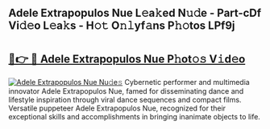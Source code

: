 ## Adele Extrapopulos Nue L𝚎a𝚔ed N𝚞𝚍e - Part-cDf Vi𝚍𝚎o L𝚎a𝚔s - H𝚘𝚝 O𝚗𝚕yf𝚊ns P𝚑𝚘tos LPf9j

# <h2><a href="http://kf8nm0.oniu.top/?m=Adele+Extrapopulos+Nue">🔗👉 🔴 Adele Extrapopulos Nue P𝚑ot𝚘𝚜 V𝚒d𝚎o</a></h2>

[![Adele Extrapopulos Nue Nu𝚍e𝚜](https://i.imgur.com/0qMVB7G.gif)](http://kf8nm0.oniu.top/?m=Adele+Extrapopulos+Nue)
Cybernetic performer and multimedia innovator Adele Extrapopulos Nue, famed for disseminating dance and lifestyle inspiration through viral dance sequences and compact films. Versatile puppeteer Adele Extrapopulos Nue, recognized for their exceptional skills and accomplishments in bringing inanimate objects to life.  
